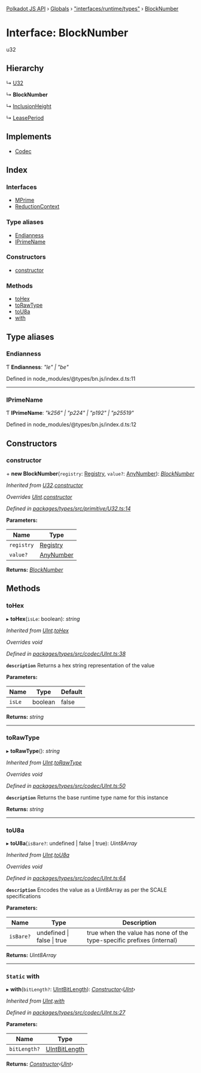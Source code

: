 [Polkadot JS API](../README.md) › [Globals](../globals.md) › ["interfaces/runtime/types"](../modules/_interfaces_runtime_types_.md) › [BlockNumber](_interfaces_runtime_types_.blocknumber.md)

# Interface: BlockNumber

u32

## Hierarchy

  ↳ [U32](../classes/_primitive_u32_.u32.md)

  ↳ **BlockNumber**

  ↳ [InclusionHeight](_interfaces_authorship_types_.inclusionheight.md)

  ↳ [LeasePeriod](_interfaces_parachains_types_.leaseperiod.md)

## Implements

* [Codec](_types_.codec.md)

## Index

### Interfaces

* [MPrime](_interfaces_runtime_types_.blocknumber.mprime.md)
* [ReductionContext](_interfaces_runtime_types_.blocknumber.reductioncontext.md)

### Type aliases

* [Endianness](_interfaces_runtime_types_.blocknumber.md#endianness)
* [IPrimeName](_interfaces_runtime_types_.blocknumber.md#iprimename)

### Constructors

* [constructor](_interfaces_runtime_types_.blocknumber.md#constructor)

### Methods

* [toHex](_interfaces_runtime_types_.blocknumber.md#tohex)
* [toRawType](_interfaces_runtime_types_.blocknumber.md#torawtype)
* [toU8a](_interfaces_runtime_types_.blocknumber.md#tou8a)
* [with](_interfaces_runtime_types_.blocknumber.md#static-with)

## Type aliases

###  Endianness

Ƭ **Endianness**: *"le" | "be"*

Defined in node_modules/@types/bn.js/index.d.ts:11

___

###  IPrimeName

Ƭ **IPrimeName**: *"k256" | "p224" | "p192" | "p25519"*

Defined in node_modules/@types/bn.js/index.d.ts:12

## Constructors

###  constructor

\+ **new BlockNumber**(`registry`: [Registry](_types_.registry.md), `value?`: [AnyNumber](../modules/_types_.md#anynumber)): *[BlockNumber](_interfaces_runtime_types_.blocknumber.md)*

*Inherited from [U32](../classes/_primitive_u32_.u32.md).[constructor](../classes/_primitive_u32_.u32.md#constructor)*

*Overrides [UInt](../classes/_codec_uint_.uint.md).[constructor](../classes/_codec_uint_.uint.md#constructor)*

*Defined in [packages/types/src/primitive/U32.ts:14](https://github.com/polkadot-js/api/blob/ce5c8f7443/packages/types/src/primitive/U32.ts#L14)*

**Parameters:**

Name | Type |
------ | ------ |
`registry` | [Registry](_types_.registry.md) |
`value?` | [AnyNumber](../modules/_types_.md#anynumber) |

**Returns:** *[BlockNumber](_interfaces_runtime_types_.blocknumber.md)*

## Methods

###  toHex

▸ **toHex**(`isLe`: boolean): *string*

*Inherited from [UInt](../classes/_codec_uint_.uint.md).[toHex](../classes/_codec_uint_.uint.md#tohex)*

*Overrides void*

*Defined in [packages/types/src/codec/UInt.ts:38](https://github.com/polkadot-js/api/blob/ce5c8f7443/packages/types/src/codec/UInt.ts#L38)*

**`description`** Returns a hex string representation of the value

**Parameters:**

Name | Type | Default |
------ | ------ | ------ |
`isLe` | boolean | false |

**Returns:** *string*

___

###  toRawType

▸ **toRawType**(): *string*

*Inherited from [UInt](../classes/_codec_uint_.uint.md).[toRawType](../classes/_codec_uint_.uint.md#torawtype)*

*Overrides void*

*Defined in [packages/types/src/codec/UInt.ts:50](https://github.com/polkadot-js/api/blob/ce5c8f7443/packages/types/src/codec/UInt.ts#L50)*

**`description`** Returns the base runtime type name for this instance

**Returns:** *string*

___

###  toU8a

▸ **toU8a**(`isBare?`: undefined | false | true): *Uint8Array*

*Inherited from [UInt](../classes/_codec_uint_.uint.md).[toU8a](../classes/_codec_uint_.uint.md#tou8a)*

*Overrides void*

*Defined in [packages/types/src/codec/UInt.ts:64](https://github.com/polkadot-js/api/blob/ce5c8f7443/packages/types/src/codec/UInt.ts#L64)*

**`description`** Encodes the value as a Uint8Array as per the SCALE specifications

**Parameters:**

Name | Type | Description |
------ | ------ | ------ |
`isBare?` | undefined &#124; false &#124; true | true when the value has none of the type-specific prefixes (internal)  |

**Returns:** *Uint8Array*

___

### `Static` with

▸ **with**(`bitLength?`: [UIntBitLength](../modules/_codec_abstractint_.md#uintbitlength)): *[Constructor](_types_.constructor.md)‹[UInt](../classes/_codec_uint_.uint.md)›*

*Inherited from [UInt](../classes/_codec_uint_.uint.md).[with](../classes/_codec_uint_.uint.md#static-with)*

*Defined in [packages/types/src/codec/UInt.ts:27](https://github.com/polkadot-js/api/blob/ce5c8f7443/packages/types/src/codec/UInt.ts#L27)*

**Parameters:**

Name | Type |
------ | ------ |
`bitLength?` | [UIntBitLength](../modules/_codec_abstractint_.md#uintbitlength) |

**Returns:** *[Constructor](_types_.constructor.md)‹[UInt](../classes/_codec_uint_.uint.md)›*
